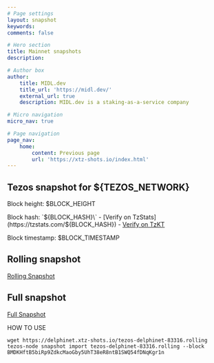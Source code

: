 ```yaml
---
# Page settings
layout: snapshot
keywords:
comments: false

# Hero section
title: Mainnet snapshots
description: 

# Author box
author:
    title: MIDL.dev
    title_url: 'https://midl.dev/'
    external_url: true
    description: MIDL.dev is a staking-as-a-service company

# Micro navigation
micro_nav: true

# Page navigation
page_nav:
    home:
        content: Previous page
        url: 'https://xtz-shots.io/index.html'
---
```


## Tezos snapshot for ${TEZOS_NETWORK}

Block height: $BLOCK_HEIGHT

Block hash: \`${BLOCK_HASH}\` - [Verify on TzStats](https://tzstats.com/${BLOCK_HASH}) - [Verify on TzKT](https://tzkt.io/${BLOCK_HASH})

Block timestamp: $BLOCK_TIMESTAMP

## Rolling snapshot

[Rolling Snapshot](${snapshot_name}.rolling)

## Full snapshot

[Full Snapshot](${snapshot_name}.full)

HOW TO USE

```
wget https://delphinet.xtz-shots.io/tezos-delphinet-83316.rolling
tezos-node snapshot import tezos-delphinet-83316.rolling --block BMDKHftB5biRp9ZdkcMaoGby5UhT38eR8ntB1SWQ54fDNqKgr1n
```